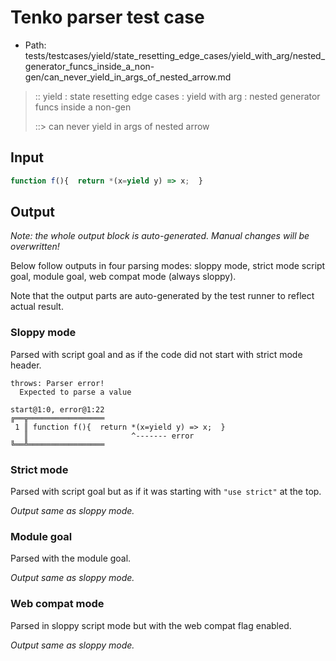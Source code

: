 # Tenko parser test case

- Path: tests/testcases/yield/state_resetting_edge_cases/yield_with_arg/nested_generator_funcs_inside_a_non-gen/can_never_yield_in_args_of_nested_arrow.md

> :: yield : state resetting edge cases : yield with arg : nested generator funcs inside a non-gen
>
> ::> can never yield in args of nested arrow

## Input


`````js
function f(){  return *(x=yield y) => x;  }
`````

## Output

_Note: the whole output block is auto-generated. Manual changes will be overwritten!_

Below follow outputs in four parsing modes: sloppy mode, strict mode script goal, module goal, web compat mode (always sloppy).

Note that the output parts are auto-generated by the test runner to reflect actual result.

### Sloppy mode

Parsed with script goal and as if the code did not start with strict mode header.

`````
throws: Parser error!
  Expected to parse a value

start@1:0, error@1:22
╔══╦═════════════════
 1 ║ function f(){  return *(x=yield y) => x;  }
   ║                       ^------- error
╚══╩═════════════════

`````

### Strict mode

Parsed with script goal but as if it was starting with `"use strict"` at the top.

_Output same as sloppy mode._

### Module goal

Parsed with the module goal.

_Output same as sloppy mode._

### Web compat mode

Parsed in sloppy script mode but with the web compat flag enabled.

_Output same as sloppy mode._
